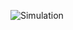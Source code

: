 ![Simulation](https://github.com/AhmedAtia1507/Spectrophotometer_GP/assets/104103615/874138e5-7675-4e0b-bce0-50a32b667e96)
